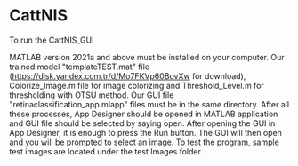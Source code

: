 # CattNIS
To run the CattNIS_GUI

MATLAB version 2021a and above must be installed on your computer.
Our trained model "templateTEST.mat" file (https://disk.yandex.com.tr/d/Mo7FKVp60BovXw for download), Colorize_Image.m file for image colorizing and Threshold_Level.m for thresholding with OTSU method. Our GUI file "retinaclassification_app.mlapp" files must be in the same directory.
After all these processes, App Designer should be opened in MATLAB application and GUI file should be selected by saying open.
After opening the GUI in App Designer, it is enough to press the Run button. The GUI will then open and you will be prompted to select an image.
To test the program, sample test images are located under the test Images folder.
